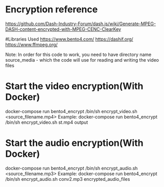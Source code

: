 # Encryption reference
https://github.com/Dash-Industry-Forum/dash.js/wiki/Generate-MPEG-DASH-content-encrypted-with-MPEG-CENC-ClearKey

#Libraries Used
https://www.bento4.com/
https://dashif.org/
https://www.ffmpeg.org/

Note: In order for this code to work, you need to have directory name source_media - which the code will use for reading and writing the video files


# Start the video encryption(With Docker)
docker-compose run bento4_encrypt /bin/sh encrypt_video.sh <source_filename.mp4> <output directory_name>
Example:
docker-compose run bento4_encrypt /bin/sh encrypt_video.sh st.mp4 output

# Start the audio encryption(With Docker)
docker-compose run bento4_encrypt /bin/sh encrypt_audio.sh <source_filename.mp3> <output directory_name>
Example:
docker-compose run bento4_encrypt /bin/sh encrypt_audio.sh conv2.mp3 encrypted_audio_files




